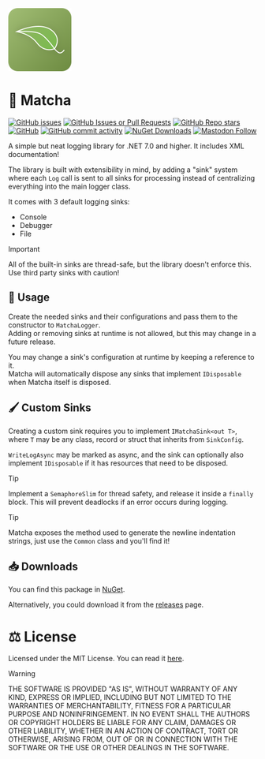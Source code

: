 <img src="/Branding/matcha.png" width="128" height="128"/>

# :tea: Matcha

[![GitHub issues](https://img.shields.io/github/issues/analogfeelings/matcha?label=Issues&style=flat-square)](https://github.com/AnalogFeelings/Matcha/issues)
[![GitHub Issues or Pull Requests](https://img.shields.io/github/issues-pr/analogfeelings/matcha?style=flat-square&label=Pull%20Requests)](https://github.com/AnalogFeelings/Matcha/pulls)
[![GitHub Repo stars](https://img.shields.io/github/stars/analogfeelings/matcha?label=Stargazers&style=flat-square)](https://github.com/AnalogFeelings/Matcha/stargazers)
[![GitHub](https://img.shields.io/github/license/analogfeelings/matcha?label=License&style=flat-square)](https://github.com/AnalogFeelings/Matcha/blob/master/LICENSE.txt)
[![GitHub commit activity](https://img.shields.io/github/commit-activity/w/analogfeelings/matcha?label=Commit%20Activity&style=flat-square)](https://github.com/AnalogFeelings/Matcha/graphs/commit-activity)
[![NuGet Downloads](https://img.shields.io/nuget/dt/AnalogFeelings.Matcha?logo=nuget&label=NuGet&color=004880&style=flat-square)](https://www.nuget.org/packages/AnalogFeelings.Matcha/)
[![Mastodon Follow](https://img.shields.io/mastodon/follow/109309123442839534?domain=https%3A%2F%2Ftech.lgbt%2F&style=flat-square&logo=mastodon&logoColor=white&label=Follow%20Me!&color=6364ff)](https://tech.lgbt/@analog_feelings)

A simple but neat logging library for .NET 7.0 and higher. It includes XML documentation!

The library is built with extensibility in mind, by adding a "sink" system where each `Log` call is sent to all sinks for processing instead of centralizing
everything into the main logger class.

It comes with 3 default logging sinks:
- Console
- Debugger
- File

> [!IMPORTANT]
> All of the built-in sinks are thread-safe, but the library doesn't enforce this. Use third party sinks with caution!

## :thinking: Usage
Create the needed sinks and their configurations and pass them to the constructor to `MatchaLogger`.  
Adding or removing sinks at runtime is not allowed, but this may change in a future release.

You may change a sink's configuration at runtime by keeping a reference to it.  
Matcha will automatically dispose any sinks that implement `IDisposable` when Matcha itself is disposed.

## :paintbrush: Custom Sinks
Creating a custom sink requires you to implement `IMatchaSink<out T>`, where `T` may be any
class, record or struct that inherits from `SinkConfig`.

`WriteLogAsync` may be marked as async, and the sink can optionally also implement `IDisposable` if it
has resources that need to be disposed.

> [!TIP]
> Implement a `SemaphoreSlim` for thread safety, and release it inside a `finally` block.
> This will prevent deadlocks if an error occurs during logging.

> [!TIP]
> Matcha exposes the method used to generate the newline indentation strings, just use the
> `Common` class and you'll find it!

## :inbox_tray: Downloads
You can find this package in [NuGet](https://www.nuget.org/packages/MatchaLogger/).

Alternatively, you could download it from the [releases](https://github.com/AnalogFeelings/Matcha/releases/latest) page.

# :balance_scale: License
Licensed under the MIT License. You can read it [here](LICENSE.txt).

> [!WARNING]  
> THE SOFTWARE IS PROVIDED "AS IS", WITHOUT WARRANTY OF ANY KIND, EXPRESS OR
IMPLIED, INCLUDING BUT NOT LIMITED TO THE WARRANTIES OF MERCHANTABILITY,
FITNESS FOR A PARTICULAR PURPOSE AND NONINFRINGEMENT. IN NO EVENT SHALL THE
AUTHORS OR COPYRIGHT HOLDERS BE LIABLE FOR ANY CLAIM, DAMAGES OR OTHER
LIABILITY, WHETHER IN AN ACTION OF CONTRACT, TORT OR OTHERWISE, ARISING FROM,
OUT OF OR IN CONNECTION WITH THE SOFTWARE OR THE USE OR OTHER DEALINGS IN THE
SOFTWARE.
